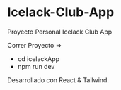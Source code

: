 # Icelack-Club-App
Proyecto Personal Icelack Club App

Correr Proyecto => 
- cd icelackApp
- npm run dev

Desarrollado con React & Tailwind.

